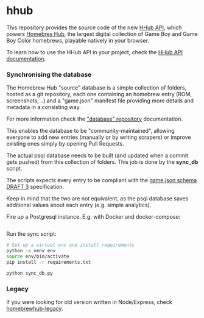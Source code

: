 # hhub

This repository provides the source code of the new [HHub API](), which powers [Homebres Hub](https://hh.gbdev.io), the largest digital collection of Game Boy and Game Boy Color homebrews, playable natively in your browser.

To learn how to use the HHub API in your project, check the [HHub API documentation]().

### Synchronising the database

The Homebrew Hub "source" database is a simple collection of folders, hosted as a git repository, each one containing an homebrew entry (ROM, screenshots, ..) and a "game.json" manifest file providing more details and metadata in a consisting way.

For more information check the ["database" repository](https://github.com/gbdev/database) documentation.

This enables the database to be "community-maintained", allowing everyone to add new entries (manually or by writing scrapers) or improve existing ones simply by opening Pull Requests.

The actual psql database needs to be built (and updated when a commit gets pushed) from this collection of folders. This job is done by the **sync_db** script.

The scripts expects every entry to be compliant with the [game.json schema DRAFT 3]() specification.

Keep in mind that the two are not equivalent, as the psql database saves additional values about each entry (e.g. simple analytics).

Fire up a Postgresql instance. E.g. with Docker and docker-compose:

```bash

```

Run the sync script:

```bash
# Set up a virtual env and install requirements
python -m venv env
source env/bin/activate
pip install -r requirements.txt

python sync_db.py
```

### Legacy

If you were looking for old version written in Node/Express, check [homebrewhub-legacy](https://github.com/gb-archive/homebrewhub-legacy).
